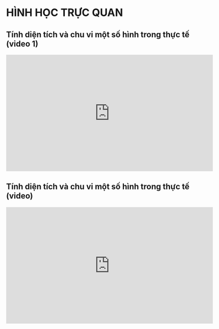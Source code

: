 # HÌNH HỌC TRỰC QUAN
## Tính diện tích và chu vi một số hình trong thực tế (video 1)
<iframe width="560" height="315" src="https://www.youtube.com/embed/P2_B3mNahJQ?si=wKTp4rCWt4fRbLRN" title="YouTube video player" frameborder="0" allow="accelerometer; autoplay; clipboard-write; encrypted-media; gyroscope; picture-in-picture; web-share" referrerpolicy="strict-origin-when-cross-origin" allowfullscreen></iframe>

## Tính diện tích và chu vi một số hình trong thực tế (video)
<iframe width="560" height="315" src="https://www.youtube.com/embed/QhhECCxlS3U?si=dVh9lQ_KhDg1Cca_" title="YouTube video player" frameborder="0" allow="accelerometer; autoplay; clipboard-write; encrypted-media; gyroscope; picture-in-picture; web-share" referrerpolicy="strict-origin-when-cross-origin" allowfullscreen></iframe>
